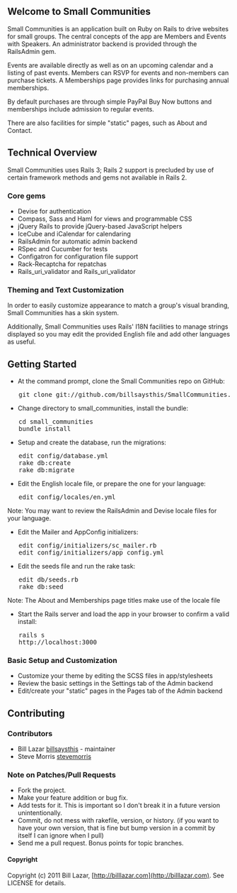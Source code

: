## Welcome to Small Communities

Small Communities is an application built on Ruby on Rails to drive websites 
for small groups. The central concepts of the app are Members and Events with 
Speakers. An administrator backend is provided through the RailsAdmin gem.

Events are available directly as well as on an upcoming calendar and a listing 
of past events. Members can RSVP for events and non-members can purchase 
tickets. A Memberships page provides links for purchasing annual memberships.

By default purchases are through simple PayPal Buy Now buttons and memberships 
include admission to regular events.

There are also facilities for simple "static" pages, such as About and Contact.

## Technical Overview

Small Communities uses Rails 3; Rails 2 support is precluded by use of certain 
framework methods and gems not available in Rails 2.

### Core gems

* Devise for authentication
* Compass, Sass and Haml for views and programmable CSS
* jQuery Rails to provide jQuery-based JavaScript helpers
* IceCube and iCalendar for calendaring
* RailsAdmin for automatic admin backend
* RSpec and Cucumber for tests
* Configatron for configuration file support
* Rack-Recaptcha for repatchas
* Rails_uri_validator and Rails_uri_validator

### Theming and Text Customization

In order to easily customize appearance to match a group's visual branding, 
Small Communities has a skin system.

Additionally, Small Communities uses Rails' I18N facilities to manage strings 
displayed so you may edit the provided English file and add other languages as 
useful.

## Getting Started

* At the command prompt, clone the Small Communities repo on GitHub:

<pre>   git clone git://github.com/billsaysthis/SmallCommunities.git</pre>

* Change directory to small_communities, install the bundle:

<pre>   cd small_communities
   bundle install</pre>

* Setup and create the database, run the migrations:

<pre>   edit config/database.yml
   rake db:create
   rake db:migrate</pre>

* Edit the English locale file, or prepare the one for your language:

<pre>   edit config/locales/en.yml</pre>

Note: You may want to review the RailsAdmin and Devise locale files for your language.

* Edit the Mailer and AppConfig initializers:

<pre>   edit config/initializers/sc_mailer.rb
   edit config/initializers/app_config.yml</pre>

* Edit the seeds file and run the rake task:

<pre>   edit db/seeds.rb
   rake db:seed</pre>

Note: The About and Memberships page titles make use of the locale file

* Start the Rails server and load the app in your browser to confirm a valid install:

<pre>   rails s
   http://localhost:3000</pre>

### Basic Setup and Customization

* Customize your theme by editing the SCSS files in app/stylesheets
* Review the basic settings in the Settings tab of the Admin backend
* Edit/create your "static" pages in the Pages tab of the Admin backend

## Contributing

### Contributors

- Bill Lazar [billsaysthis](http://github.com/billsaysthis) - maintainer
- Steve Morris [stevemorris](http://github.com/stevemorris)

### Note on Patches/Pull Requests
 
* Fork the project.
* Make your feature addition or bug fix.
* Add tests for it. This is important so I don't break it in a
  future version unintentionally.
* Commit, do not mess with rakefile, version, or history.
  (if you want to have your own version, that is fine but bump version in a commit by itself I can ignore when I pull)
* Send me a pull request. Bonus points for topic branches.

#### Copyright

Copyright (c) 2011 Bill Lazar, [http://billlazar.com](http://billlazar.com). See LICENSE for details.